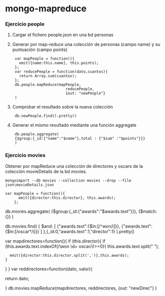 # mongo-mapreduce

### Ejercicio __people__

1.  Cargar el fichero people.json en una bd personas
2. Generar por map-reduce una colección de personas (campo name) y su puntuación (campo points)

        var mapPeople = function(){
          emit({name:this.name}, this.points);
        };
        var reducePeople = function(dato,cuantos){
          return Array.sum(cuantos);
        };
        db.people.mapReduce(mapPeople,
                               reducePeople,
                               {out: "newPeople"}
        )
        
3. Comprobar el resultado sobre la nueva colección

        db.newPeople.find().pretty()
      
4. Generar el mismo resultado mediante una función aggregate

        db.people.aggregate(
        {$group:{_id:{"name":"$name"},total : {"$sum" :"$points"}}}
        )

### Ejercicio __movies__

Obtener por mapReduce una colección de directores y oscars de la colección movieDetails de la bd movies.

    mongoimport --db movies --collection movies --drop --file json\movieDetails.json
    
    var mapPeople = function(){
          emit({director:this.director}, this.awards);
        };
db.movies.aggregate(
        {$group:{_id:{"awards":"$awards.text"}}},
        {$match:{}}
        )
        
db.movies.find(
{ $and:
[
{"awards.text":{$in:[/^won/i]}},
{"awards.text":{$in:[/oscar*/i]}}
]
},{_id:0,"awards.text":1,"director":1}
).pretty()

var mapdirectores=function(){
  if (this.director){
    if (this.awards.text.indexOf(/\won \d+ oscar/i)>=0){
        this.awards.text.split(" ");
    
      emit({director:this.director.split(',')},this.awards);
    }
  }
}
var reddirectores=function(dato, valor){

 return dato;
 
}
db.movies.mapReduce(mapdirectores,
                               reddirectores,
                               {out: "newDirec"}
)
